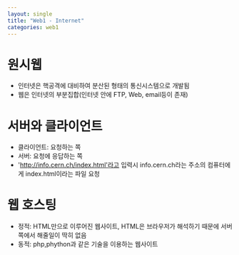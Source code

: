 ```yaml
---
layout: single
title: "Web1 - Internet"
categories: web1
---
```


# 원시웹
* 인터넷은 핵공격에 대비하여 분산된 형태의 통신시스템으로 개발됨
* 웹은 인터넷의 부분집합(인터넷 안에 FTP, Web, email등이 존재)


# 서버와 클라이언트
* 클라이언트: 요청하는 쪽
* 서버: 요청에 응답하는 쪽
* 'http://info.cern.ch/index.html'라고 입력시 info.cern.ch라는 주소의 컴퓨터에게 index.html이라는 파일 요청


# 웹 호스팅
* 정적: HTML만으로 이루어진 웹사이트, HTML은 브라우저가 해석하기 때문에 서버 쪽에서 해줄일이 딱히 없음
* 동적: php,phython과 같은 기술을 이용하는 웹사이트


